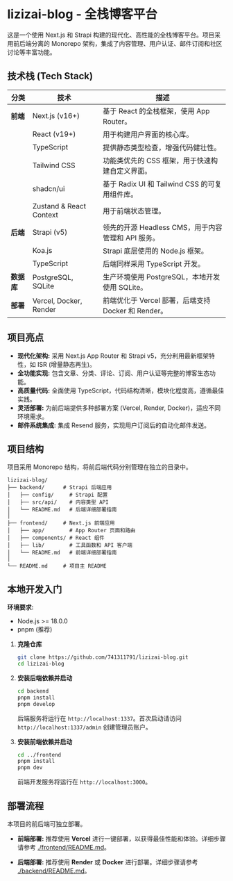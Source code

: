 # lizizai-blog - 全栈博客平台

这是一个使用 Next.js 和 Strapi 构建的现代化、高性能的全栈博客平台。项目采用前后端分离的 Monorepo 架构，集成了内容管理、用户认证、邮件订阅和社区讨论等丰富功能。

## 技术栈 (Tech Stack)

| 分类 | 技术 | 描述 |
| --- | --- | --- |
| **前端** | Next.js (v16+) | 基于 React 的全栈框架，使用 App Router。 |
| | React (v19+) | 用于构建用户界面的核心库。 |
| | TypeScript | 提供静态类型检查，增强代码健壮性。 |
| | Tailwind CSS | 功能类优先的 CSS 框架，用于快速构建自定义界面。 |
| | shadcn/ui | 基于 Radix UI 和 Tailwind CSS 的可复用组件库。 |
| | Zustand & React Context | 用于前端状态管理。 |
| **后端** | Strapi (v5) | 领先的开源 Headless CMS，用于内容管理和 API 服务。 |
| | Koa.js | Strapi 底层使用的 Node.js 框架。 |
| | TypeScript | 后端同样采用 TypeScript 开发。 |
| **数据库** | PostgreSQL, SQLite | 生产环境使用 PostgreSQL，本地开发使用 SQLite。 |
| **部署** | Vercel, Docker, Render | 前端优化于 Vercel 部署，后端支持 Docker 和 Render。 |

## 项目亮点

- **现代化架构:** 采用 Next.js App Router 和 Strapi v5，充分利用最新框架特性，如 ISR (增量静态再生)。
- **全功能实现:** 包含文章、分类、评论、订阅、用户认证等完整的博客生态功能。
- **高质量代码:** 全面使用 TypeScript，代码结构清晰，模块化程度高，遵循最佳实践。
- **灵活部署:** 为前后端提供多种部署方案 (Vercel, Render, Docker)，适应不同环境需求。
- **邮件系统集成:** 集成 Resend 服务，实现用户订阅后的自动化邮件发送。

## 项目结构

项目采用 Monorepo 结构，将前后端代码分别管理在独立的目录中。

```
lizizai-blog/
├── backend/      # Strapi 后端应用
│   ├── config/     # Strapi 配置
│   ├── src/api/    # 内容类型 API
│   └── README.md   # 后端详细部署指南
│
├── frontend/     # Next.js 前端应用
│   ├── app/        # App Router 页面和路由
│   ├── components/ # React 组件
│   ├── lib/        # 工具函数和 API 客户端
│   └── README.md   # 前端详细部署指南
│
└── README.md     # 项目主 README
```

## 本地开发入门

**环境要求:**
- Node.js >= 18.0.0
- pnpm (推荐)

1.  **克隆仓库**

    ```bash
    git clone https://github.com/741311791/lizizai-blog.git
    cd lizizai-blog
    ```

2.  **安装后端依赖并启动**

    ```bash
    cd backend
    pnpm install
    pnpm develop
    ```

    后端服务将运行在 `http://localhost:1337`。首次启动请访问 `http://localhost:1337/admin` 创建管理员账户。

3.  **安装前端依赖并启动**

    ```bash
    cd ../frontend
    pnpm install
    pnpm dev
    ```

    前端开发服务将运行在 `http://localhost:3000`。

## 部署流程

本项目的前后端可独立部署。

- **前端部署:** 推荐使用 **Vercel** 进行一键部署，以获得最佳性能和体验。详细步骤请参考 [./frontend/README.md](./frontend/README.md)。

- **后端部署:** 推荐使用 **Render** 或 **Docker** 进行部署。详细步骤请参考 [./backend/README.md](./backend/README.md)。
